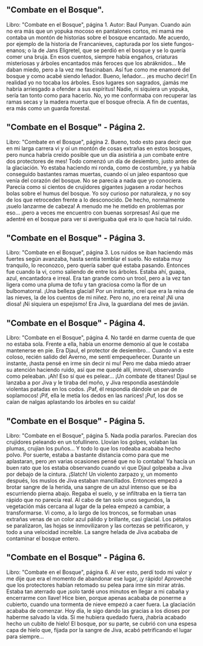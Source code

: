 ## "Combate en el Bosque".
Libro: "Combate en el Bosque", página 1.
Autor: Baul Punyan.
Cuando aún no era más que un yopuka mocoso en pantalones cortos, mi mamá me contaba un montón de historias sobre el bosque encantado. Me acuerdo, por ejemplo de la historia de Francanieves, capturada por los siete fungos-enanos; o la de Jans Eligretel, que se perdió en el bosque y se lo quería comer una bruja. En esos cuentos, siempre había engaños, criaturas misteriosas y árboles encantados más feroces que los abráknidos... Me daban miedo, pero a la vez me fascinaban.
Así fue como me enamoré del bosque y como acabé siendo leñador. Bueno, leñador... ¡es mucho decir! En realidad yo no tocaba los árboles. Esos lugares son sagrados, ¡jamás me habría arriesgado a ofender a sus espíritus! Nadie, ni siquiera un yopuka, sería tan tonto como para hacerlo. No, yo me conformaba con recuperar las ramas secas y la madera muerta que el bosque ofrecía. A fin de cuentas, era más como un guarda forestal.

## "Combate en el Bosque" - Página 2.
Libro: "Combate en el Bosque", página 2.
Bueno, todo esto para decir que en mi larga carrera vi y oí un montón de cosas extrañas en estos bosques, pero nunca habría creído posible que un día asistiría a ¡un combate entre dos protectores de mes!
Todo comenzó un día de desiembro, justo antes de la glaciación. Yo estaba haciendo mi ronda, como de costumbre, y ya había conseguido bastantes ramas muertas, cuando oí un jaleo espantoso que venía del corazón del bosque. No se parecía a nada que yo conociera. Parecía como si cientos de crujidores gigantes jugasen a rodar hechos bolas sobre el humus del bosque.
Yo soy curioso por naturaleza, y no soy de los que retroceden frente a lo desconocido. De hecho, normalmente ¡suelo lanzarme de cabeza! A menudo me he metido en problemas por eso... ¡pero a veces me encuentro con buenas sorpresas! Así que me adentré en el bosque para ver si averiguaba qué era lo que hacía tal ruido.

## "Combate en el Bosque" - Página 3.
Libro: "Combate en el Bosque", página 3.
Los ruidos se iban haciendo más fuertes según avanzaba, hasta sentía temblar el suelo. No estaba muy tranquilo, lo reconozco, pero quería saber qué estaba pasando.
Entonces fue cuando la vi, como saliendo de entre los árboles. Estaba ahí, guapa, azul, encantadora e irreal. Era tan grande como un trool, pero a la vez tan ligera como una pluma de tofu y tan graciosa como la flor de un bulbomatorral. ¡Una belleza glacial! Por un instante, creí que era la reina de las nieves, la de los cuentos de mi niñez. Pero no, ¡no era reina! ¡Ni una diosa! ¡Ni siquiera un espejismo! Era Jiva, la guardiana del mes de javián.

## "Combate en el Bosque" - Página 4.
Libro: "Combate en el Bosque", página 4.
No tardé en darme cuenta de que no estaba sola. Frente a ella, había un enorme demonio al que le costaba mantenerse en pie. Era Djaul, el protector de desiembro... Cuando vi a este coloso, recién salido del Averno, me sentí empequeñecer. Durante un instante, ¡hasta pensé en irme sin decir ni mu! Pero me daba miedo atraer su atención haciendo ruido, así que me quedé allí, inmovil, observando como peleaban.
¡Ah! Eso sí que es pelear... ¡Un combate de titanes! Djaul se lanzaba a por Jiva y le tiraba del moño, y Jiva respondía asestándole violentas patadas en los codos. ¡Paf, él respondía dándole un par de soplamocos! ¡Pif, ella le metía los dedos en las narices! ¡Puf, los dos se caían de nalgas aplastando los árboles en su caída!

## "Combate en el Bosque" - Página 5.
Libro: "Combate en el Bosque", página 5.
Nada podía pararlos. Parecían dos crujidores peleando en un tofullinero. Llovían los golpes, volaban las plumas, crujían los puños... Y todo lo que los rodeaba acababa hecho polvo. Por suerte, estaba a bastante distancia como para que me aplastaran, pero ¡en varias ocasiones pensé que no lo contaba!
Ya hacía un buen rato que los estaba observando cuando vi que Djaul golpeaba a Jiva por debajo de la cintura. ¡Slatch! Un violento zarpazo y, un momento después, los muslos de Jiva estaban mancillados. Entonces empezó a brotar sangre de la herida, una sangre de un azul intenso que se iba escurriendo pierna abajo. Regaba el suelo, y se infiltraba en la tierra tan rápido que no parecía real. Al cabo de tan solo unos segundos, la vegetación más cercana al lugar de la pelea empezó a cambiar, a transformarse. Vi como, a lo largo de los troncos, se formaban unas extrañas venas de un color azul pálido y brillante, casi glacial. Los pétalos se paralizaron, las hojas se inmovilizaron y las cortezas se petrificaron, y todo a una velocidad increíble.
La sangre helada de Jiva acababa de contaminar el bosque entero.

## "Combate en el Bosque" - Página 6.
Libro: "Combate en el Bosque", página 6.
Al ver esto, perdí todo mi valor y me dije que era el momento de abandonar ese lugar, ¡y rápido! Aproveché que los protectores habían retomado su pelea para irme sin mirar atrás. Estaba tan aterrado que ¡solo tardé unos minutos en llegar a mi cabaña y encerrarme con llave!
Hice bien, porque apenas acababa de ponerme a cubierto, cuando una tormenta de nieve empezó a caer fuera. La glaciación acababa de comenzar.
Hoy día, le sigo dando las gracias a los dioses por haberme salvado la vida. Si me hubiera quedado fuera, ¡habría acabado hecho un cubito de hielo!
El bosque, por su parte, se cubrió con una espesa capa de hielo que, fijada por la sangre de Jiva, acabó petrificando el lugar para siempre...